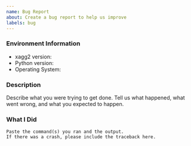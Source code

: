 ```yaml
---
name: Bug Report
about: Create a bug report to help us improve
labels: bug
---
```


<!-- Please search existing issues to avoid creating duplicates. -->

### Environment Information

-   xagg2 version:
-   Python version:
-   Operating System:

### Description

Describe what you were trying to get done.
Tell us what happened, what went wrong, and what you expected to happen.

### What I Did

```
Paste the command(s) you ran and the output.
If there was a crash, please include the traceback here.
```
